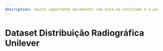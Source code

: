 ```yaml
---
description: (muito importante documentar não está no unificado é a parte)
---
```


# Dataset Distribuição Radiográfica Unilever

